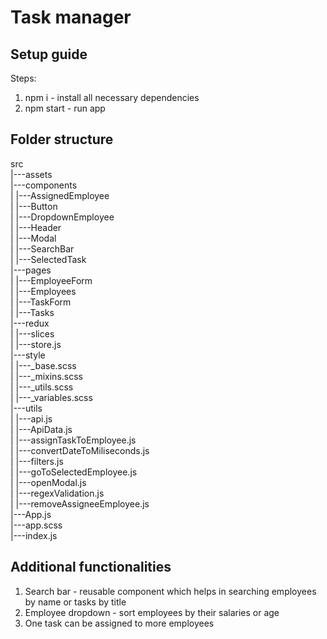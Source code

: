 # Task manager

## Setup guide
Steps:
1. npm i - install all necessary dependencies
2. npm start - run app

## Folder structure
src\
|---assets\
|---components\
|  |---AssignedEmployee\
|  |---Button\
|  |---DropdownEmployee\
|  |---Header\
|  |---Modal\
|  |---SearchBar\
|  |---SelectedTask\
|---pages\
|  |---EmployeeForm\
|  |---Employees\
|  |---TaskForm\
|  |---Tasks\
|---redux\
|  |---slices\
|  |---store.js\
|---style\
|  |---_base.scss\
|  |---_mixins.scss\
|  |---_utils.scss\
|  |---_variables.scss\
|---utils\
|  |---api.js\
|  |---ApiData.js\
|  |---assignTaskToEmployee.js\
|  |---convertDateToMiliseconds.js\
|  |---filters.js\
|  |---goToSelectedEmployee.js\
|  |---openModal.js\
|  |---regexValidation.js\
|  |---removeAssigneeEmployee.js\
|---App.js\
|---app.scss\
|---index.js

## Additional functionalities
1. Search bar - reusable component which helps in searching employees by name or tasks by title
2. Employee dropdown - sort employees by their salaries or age
3. One task can be assigned to more employees
